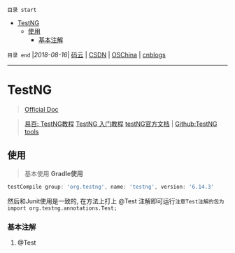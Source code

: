 `目录 start`
 
- [TestNG](#testng)
    - [使用](#使用)
        - [基本注解](#基本注解)

`目录 end` |_2018-08-16_| [码云](https://gitee.com/gin9) | [CSDN](http://blog.csdn.net/kcp606) | [OSChina](https://my.oschina.net/kcp1104) | [cnblogs](http://www.cnblogs.com/kuangcp)
****************************************
# TestNG
> [Official Doc](http://testng.org/doc/documentation-main.html)

> [易百: TestNG教程](https://www.yiibai.com/testng/)
> [TestNG 入门教程](http://www.cnblogs.com/TankXiao/p/3888070.html)
> [testNG官方文档](http://testng.org/doc/index.html) | [Github:TestNG](https://github.com/cbeust/testng)
> [tools](http://toolsqa.com/selenium-webdriver/testng-introduction/)


## 使用
> 基本使用
**Gradle使用**
```groovy
testCompile group: 'org.testng', name: 'testng', version: '6.14.3'
```
然后和Junit使用是一致的, 在方法上打上 @Test 注解即可运行`注意Test注解的包为 import org.testng.annotations.Test;`


### 基本注解
1. @Test

